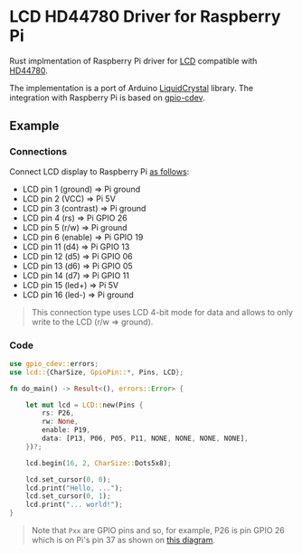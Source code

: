 # LCD HD44780 Driver for Raspberry Pi

Rust implmentation of Raspberry Pi driver for
[LCD](http://wiki.sunfounder.cc/index.php?title=LCD1602_Module) compatible with
[HD44780](https://www.sparkfun.com/datasheets/LCD/HD44780.pdf).

The implementation is a port of Arduino [LiquidCrystal](https://github.com/arduino-libraries/LiquidCrystal)
library. The integration with Raspberry Pi is based on [gpio-cdev](https://github.com/rust-embedded/gpio-cdev).

## Example

### Connections

Connect LCD display to Raspberry Pi [as follows](https://www.youtube.com/watch?v=cVdSc8VYVBM):
* LCD pin 1 (ground) => Pi ground
* LCD pin 2 (VCC) => Pi 5V
* LCD pin 3 (contrast) => Pi ground
* LCD pin 4 (rs) => Pi GPIO 26
* LCD pin 5 (r/w) => Pi ground
* LCD pin 6 (enable) => Pi GPIO 19
* LCD pin 11 (d4) => Pi GPIO 13
* LCD pin 12 (d5) => Pi GPIO 06
* LCD pin 13 (d6) => Pi GPIO 05
* LCD pin 14 (d7) => Pi GPIO 11
* LCD pin 15 (led+) => Pi 5V
* LCD pin 16 (led-) => Pi ground

> This connection type uses LCD 4-bit mode for data and allows to only write
> to the LCD (r/w => ground).

### Code

```rust
use gpio_cdev::errors;
use lcd::{CharSize, GpioPin::*, Pins, LCD};

fn do_main() -> Result<(), errors::Error> {

    let mut lcd = LCD::new(Pins {
        rs: P26,
        rw: None,
        enable: P19,
        data: [P13, P06, P05, P11, NONE, NONE, NONE, NONE],
    })?;

    lcd.begin(16, 2, CharSize::Dots5x8);

    lcd.set_cursor(0, 0);
    lcd.print("Hello, ...");
    lcd.set_cursor(0, 1);
    lcd.print("... world!");
}
```

> Note that `Pxx` are GPIO pins and so, for example, P26 is pin GPIO 26 which
> is on Pi's pin 37 as shown on [this diagram](https://www.raspberrypi.org/documentation/usage/gpio/).

